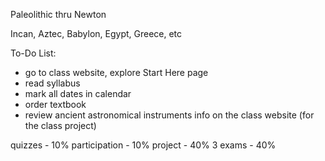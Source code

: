 Paleolithic thru Newton

Incan, Aztec, Babylon, Egypt, Greece, etc

To-Do List:
- go to class website, explore Start Here page
- read syllabus
- mark all dates in calendar
- order textbook
- review ancient astronomical instruments info on the class website (for the class project)


quizzes - 10%
participation - 10%
project - 40%
3 exams - 40%

